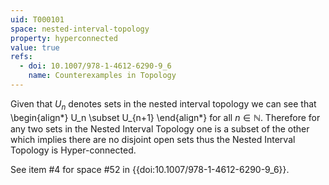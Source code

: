 ```yaml
---
uid: T000101
space: nested-interval-topology
property: hyperconnected
value: true
refs:
  - doi: 10.1007/978-1-4612-6290-9_6
    name: Counterexamples in Topology
---
```

Given that $U_n$ denotes sets in the nested interval topology we can see that
\begin{align*}
U_n \subset U_{n+1}
\end{align*}
for all $n \in \mathbb{N}$. Therefore for any two sets in the Nested Interval Topology one is a subset of the other which implies there are no disjoint open sets thus the Nested Interval Topology is Hyper-connected.

See item #4 for space #52 in {{doi:10.1007/978-1-4612-6290-9_6}}.
